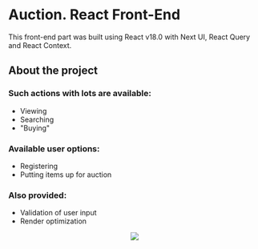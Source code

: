 # Auction. React Front-End

This front-end part was built using React v18.0 with Next UI, React Query and React Context.

## About the project
### Such actions with lots are available:
- Viewing
- Searching
- "Buying"

### Available user options:
- Registering
- Putting items up for auction

### Also provided:
- Validation of user input
- Render optimization

<p align="center"><img src="https://s4.gifyu.com/images/auction2.gif"></p>
